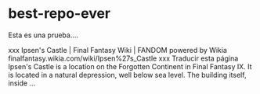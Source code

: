 # best-repo-ever

Esta es una prueba.... 

xxx Ipsen's Castle | Final Fantasy Wiki | FANDOM powered by Wikia
finalfantasy.wikia.com/wiki/Ipsen%27s_Castle
xxx Traducir esta página
Ipsen's Castle is a location on the Forgotten Continent in Final Fantasy IX. It is located in a natural depression, well below sea level. The building itself, inside ...